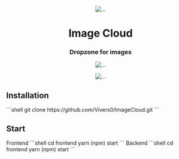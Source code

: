 
<p align="center">
	<img src="https://imgur.com/HwXK4Fi.png" alt="...">
</p>

<h1 align="center"><b>Image Cloud</b></h1>
<h3 align="center">Dropzone for images</h3>
<p align="center">
	<img src="https://imgur.com/Yrj5gHt.png" alt="...">
</p>
<p align="center">
	<img src="https://imgur.com/VtZ1w0O.png" alt="...">
</p>

<h2>Installation</h2>
```shell
	git clone https://github.com/Vivers0/ImageCloud.git
```
<h2>Start</h2>
Frontend
```shell
	cd frontend
	yarn (npm) start
```
Backend
```shell
	cd frontend
	yarn (npm) start
```